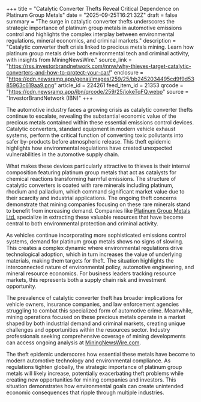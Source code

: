 +++
title = "Catalytic Converter Thefts Reveal Critical Dependence on Platinum Group Metals"
date = "2025-09-25T16:21:32Z"
draft = false
summary = "The surge in catalytic converter thefts underscores the strategic importance of platinum group metals in automotive emissions control and highlights the complex interplay between environmental regulations, mineral economics, and criminal markets."
description = "Catalytic converter theft crisis linked to precious metals mining. Learn how platinum group metals drive both environmental tech and criminal activity, with insights from MiningNewsWire."
source_link = "https://rss.investorbrandnetwork.com/mnw/why-thieves-target-catalytic-converters-and-how-to-protect-your-car/"
enclosure = "https://cdn.newsramp.app/genai/images/259/25/bb2452034495cd9f9d5385963c619aa9.png"
article_id = 224261
feed_item_id = 21353
qrcode = "https://cdn.newsramp.app/ibn/qrcode/259/25/jokeTqFQ.webp"
source = "InvestorBrandNetwork (IBN)"
+++

<p>The automotive industry faces a growing crisis as catalytic converter thefts continue to escalate, revealing the substantial economic value of the precious metals contained within these essential emissions control devices. Catalytic converters, standard equipment in modern vehicle exhaust systems, perform the critical function of converting toxic pollutants into safer by-products before atmospheric release. This theft epidemic highlights how environmental regulations have created unexpected vulnerabilities in the automotive supply chain.</p><p>What makes these devices particularly attractive to thieves is their internal composition featuring platinum group metals that act as catalysts for chemical reactions transforming harmful emissions. The structure of catalytic converters is coated with rare minerals including platinum, rhodium and palladium, which command significant market value due to their scarcity and industrial applications. The ongoing theft concerns demonstrate that mining companies focusing on these rare minerals stand to benefit from increasing demand. Companies like <a href="https://www.platinumgroupmetals.net" rel="nofollow" target="_blank">Platinum Group Metals Ltd.</a> specialize in extracting these valuable resources that have become central to both environmental protection and criminal activity.</p><p>As vehicles continue incorporating more sophisticated emissions control systems, demand for platinum group metals shows no signs of slowing. This creates a complex dynamic where environmental regulations drive technological adoption, which in turn increases the value of underlying materials, making them targets for theft. The situation highlights the interconnected nature of environmental policy, automotive engineering, and mineral resource economics. For business leaders tracking resource markets, this represents both a supply chain risk and investment opportunity.</p><p>The prevalence of catalytic converter theft has broader implications for vehicle owners, insurance companies, and law enforcement agencies struggling to combat this specialized form of automotive crime. Meanwhile, mining operations focused on these precious metals operate in a market shaped by both industrial demand and criminal markets, creating unique challenges and opportunities within the resources sector. Industry professionals seeking comprehensive coverage of mining developments can access ongoing analysis at <a href="https://www.MiningNewsWire.com" rel="nofollow" target="_blank">MiningNewsWire.com</a>.</p><p>The theft epidemic underscores how essential these metals have become to modern automotive technology and environmental compliance. As regulations tighten globally, the strategic importance of platinum group metals will likely increase, potentially exacerbating theft problems while creating new opportunities for mining companies and investors. This situation demonstrates how environmental goals can create unintended economic consequences that ripple through multiple industries.</p>